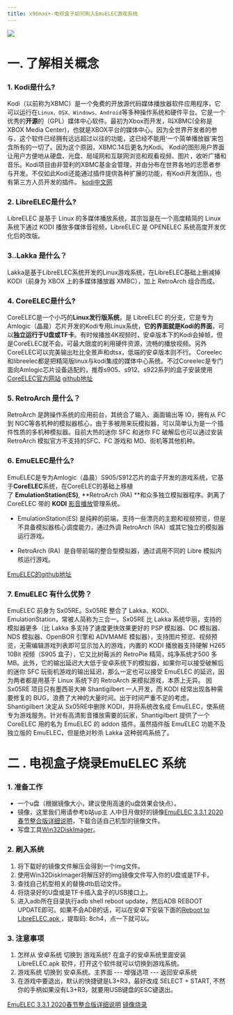 ```yaml
---
title: x96max+-电视盒子如何刷入EmuELEC游戏系统
---
```


![](https://upload-images.jianshu.io/upload_images/3067896-f03e5a9a27ada0ce.png?imageMogr2/auto-orient/strip%7CimageView2/2/w/1240)

# 一. 了解相关概念
### 1. Kodi是什么?

Kodi（以前称为XBMC）是一个免费的开放源代码媒体播放器软件应用程序，它可以运行在``Linux、OSX、Windows、Android``等多种操作系统和硬件平台。它是一个优秀的**开源**的（GPL）媒体中心软件。最初为Xbox而开发，叫XBMC(全称是XBOX Media Center)，也就是XBOX平台的媒体中心。因为全世界开发者的参与，这个软件已经拥有远远超过以往的功能，这已经不能用‘一个简单播放器’来包含所有的一切了。因为这个原因，XBMC.14后更名为Kodi。
Kodi的图形用户界面让用户方便地从硬盘、光盘、局域网和互联网浏览和观看视频、图片，收听广播和音乐。Kodi项目由非营利的XBMC基金会管理，并由分布在世界各地的志愿者参与开发。不仅如此Kodi还能通过插件提供各种扩展的功能，有Kodi开发团队，也有第三方人员开发的插件。
[kodi中文网](http://www.kodiplayer.cn/)
### 2. LibreELEC是什么?

LibreELEC 是基于 Linux 的多媒体播放系统，其宗旨是在一个高度精简的 Linux 系统下通过 KODI 播放多媒体音视频，LibreELEC 是 OPENELEC 系统高度开发优化后的改版。

### 3..Lakka 是什么？
Lakka是基于LibreELEC系统开发的Linux游戏系统，在LibreELEC基础上删减掉KODI（前身为 XBOX 上的多媒体播放器 XMBC），加上 RetroArch 组合而成。


### 4. CoreELEC是什么?
CoreELEC是一个小巧的**Linux发行版系统**，是 LibreELEC 的分支，它是专为Amlogic（晶晨）芯片开发的Kodi专用Linux系统，**它的界面就是Kodi的界面**，可以**独立运行于U盘或TF卡**。有时候播放4K视频时，安卓版本下的Kodi会掉帧，但是CoreELEC就不会。可最大限度的利用硬件资源，流畅的播放视频。另外CoreELEC可以完美输出杜比全景声和dtsx，低端的安卓版本则不行。
Coreelec和libreelec都是把精简版linux与kodi集成的媒体中心系统。不过Coreelec是专门面向Amlogic芯片设备适配的，推荐s905、s912、s922系列的盒子安装使用
[CoreELEC官方网站](https://coreelec.org/)
[github地址](https://github.com/CoreELEC/CoreELEC/releases)

### 5. RetroArch 是什么？
 RetroArch 是跨操作系统的应用前台，其统合了输入、画面输出等 IO，拥有从 FC 到 NGC等各机种的模拟器核心，由于多被用来玩模拟器，可以简单认为是一个插件性质的多机种模拟器。目前大热的迷你 SFC 和迷你 FC 破解后也可以通过安装 RetroArch 模拟官方不支持的SFC、FC 游戏和 MD、街机等其他机种。

### 6. EmuELEC是什么?
EmuELEC是专为Amlogic（晶晨）S905/S912芯片的盒子开发的游戏系统，它基于**CoreELEC**系统，在CoreELEC的基础上移植了 **EmulationStation(ES)**, **RetroArch  (RA) **和众多独立模拟器程序。剥离了 CoreELEC 带的 **KODI** [影音播放](https://www.smzdm.com/fenlei/yingyinbofang/)管理系统。

- EmulationStation(ES) 是纯粹的前端，支持一些漂亮的主题和视频预览，但是不具备模拟器核心调度能力，通过外调 RetroArch  (RA)  或其它独立的模拟器运行游戏。

- RetroArch  (RA)  是自带前端的整合型模拟器，通过调用不同的 Libre 模拟内核运行游戏。

[EmuELEC的github地址](https://github.com/EmuELEC/EmuELEC)


### 7. EmuELEC 有什么优势？
EmuELEC 前身为 Sx05RE。Sx05RE 整合了 Lakka、KODI、EmulationStation，常被人简称为三合一。Sx05RE 比 Lakka 系统华丽，支持的模拟器更多（比 Lakka 多支持了速度更快效果更好的 PSP 模拟器、DC 模拟器、NDS 模拟器、OpenBOR 引擎和 ADVMAME 模拟器），支持图片预览、视频预览，无需编辑游戏列表即可显示加入的游戏，内置的 KODI 播放器支持硬解 H265 10Bit 视频（S905 盒子），它又比树莓派的 RetroPie 精简，纯净系统才500 多 MB。此外，它的输出延迟大大低于安卓系统下的模拟器，如果你可以接受破解后的迷你 SFC 玩街机游戏的输出延迟，那么一定也可以接受 EmuELEC 的延迟，因为两者都是用基于 Linux 系统下的 RetroArch 来模拟游戏，本质上无异。
因Sx05RE 项目只有墨西哥大神 Shantigilbert 一人开发，而 KODI 经常出现各种需要修复的 BUG，浪费了大神的大量时间。出于时间严重不足的考虑， Shantigilbert 决定从 Sx05RE中删除 KODI，并将系统改名成 EmuELEC，使系统专为游戏服务。针对有高清影音播放需要的玩家，Shantigilbert 提供了一个 CoreELEC 用的名为 EmuELEC 的 addon 插件。虽然插件版 EmuELEC 功能不及独立版的 EmuELEC，但是绝对秒杀 Lakka 这种弱鸡系统了。

# 二 . 电视盒子烧录EmuELEC 系统
### 1. 准备工作
- 一个u盘（根据镜像大小，建议使用高速的u盘效果会快点）。
- 镜像，这里我们用请参考b站up主 人中日月做好的镜像[EmuELEC 3.3.1 2020春节整合版详细说明](https://www.bilibili.com/read/cv4420521/)，下载合适自己机型的镜像文件。
- 写盘工具[Win32DiskImager](https://sourceforge.net/projects/win32diskimager/)。

### 2. 刷入系统
1. 将下载好的镜像文件解压会得到一个img文件。
2. 使用Win32DiskImager将解压好的img镜像文件写入你的U盘或是TF卡。
3. 查找自己机型相关的替换dtb启动文件。
4. 将烧录好的U盘或是TF卡插入盒子的USB接口上。
5.  进入adb所在目录执行adb shell reboot update，然后ADB REBOOT UPDATE即可。如果不会ADB的话，可以在安卓下安装下面的[Reboot to LibreELEC.apk ](https://pan.baidu.com/s/1CeOLXLodZ_xRkkf8PySRzg)，提取码: 8ch4，点一下就可以。

### 3. 注意事项
1. 怎样从 安卓系统 切换到 游戏系统?
在盒子的安卓系统里面安装 LibreELEC.apk 软件，打开这个软件就可以切换到游戏系统。
2. 游戏系统 切换到 安卓系统。主界面 --- 增强选项 --- 返回安卓系统
3. 在游戏中要退出，默认的快捷键是L3+R3，最好改成 SELECT + START, 不然你的手柄如果没有L3+R3，就要用USB键盘的ESC键退出。

[EmuELEC 3.3.1 2020春节整合版详细说明](https://www.bilibili.com/read/cv4420521/)
[镜像烧录](https://www.znds.com/forum.php?mod=viewthread&tid=1171738&fromuid=19486)
